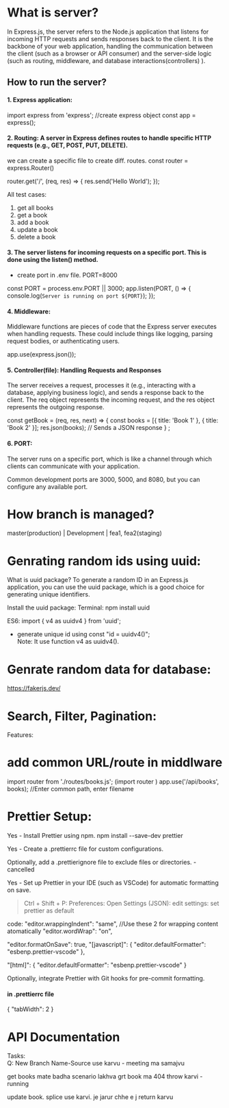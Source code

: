 # What is server?

In Express.js, the server refers to the Node.js application that listens for incoming HTTP requests and sends responses back to the client.
It is the backbone of your web application, handling the communication between the client (such as a browser or API consumer) and the server-side logic (such as routing, middleware, and database interactions(controllers) ).

## How to run the server?

#### 1. Express application:

import express from 'express';
//create express object
const app = express();

#### 2. Routing: A server in Express defines routes to handle specific HTTP requests (e.g., GET, POST, PUT, DELETE).

we can create a specific file to create diff. routes.
const router = express.Router()

router.get('/', (req, res) => {
res.send('Hello World');
});

All test cases:

1. get all books
2. get a book
3. add a book
4. update a book
5. delete a book

#### 3. The server listens for incoming requests on a specific port. This is done using the listen() method.

- create port in .env file. PORT=8000

const PORT = process.env.PORT || 3000;
app.listen(PORT, () => {
console.log(`Server is running on port ${PORT}`);
});

#### 4. Middleware:

Middleware functions are pieces of code that the Express server executes when handling requests.
These could include things like logging, parsing request bodies, or authenticating users.

app.use(express.json());

#### 5. Controller(file): Handling Requests and Responses

The server receives a request, processes it (e.g., interacting with a database, applying business logic), and sends a response back to the client.
The req object represents the incoming request, and the res object represents the outgoing response.

const getBook = (req, res, next) => {
const books = [{ title: 'Book 1' }, { title: 'Book 2' }];
res.json(books); // Sends a JSON response
} ;

#### 6. PORT:

The server runs on a specific port, which is like a channel through which clients can communicate with your application.

Common development ports are 3000, 5000, and 8080, but you can configure any available port.

# How branch is managed?

master(production) | Development | fea1, fea2(staging)

# Genrating random ids using uuid:

What is uuid package?
To generate a random ID in an Express.js application,
you can use the uuid package, which is a good choice for generating unique identifiers.

Install the uuid package:
Terminal: npm install uuid

ES6: import { v4 as uuidv4 } from 'uuid';

- generate unique id using const "id = uuidv4()";  
  Note: It use function v4 as uuidv4().

# Genrate random data for database:

https://fakerjs.dev/

# Search, Filter, Pagination:

Features:

# add common URL/route in middlware

import router from './routes/books.js'; (import router )
app.use('/api/books', books); //Enter common path, enter filename

# Prettier Setup:

Yes - Install Prettier using npm. npm install --save-dev prettier

Yes - Create a .prettierrc file for custom configurations.

Optionally, add a .prettierignore file to exclude files or directories. - cancelled

Yes - Set up Prettier in your IDE (such as VSCode) for automatic formatting on save.

> Ctrl + Shift + P: Preferences: Open Settings (JSON): edit settings: set prettier as default

code:
"editor.wrappingIndent": "same", //Use these 2 for wrapping content atomatically
"editor.wordWrap": "on",

"editor.formatOnSave": true,
"[javascript]": {
"editor.defaultFormatter": "esbenp.prettier-vscode"
},

"[html]": {
"editor.defaultFormatter": "esbenp.prettier-vscode"
}

Optionally, integrate Prettier with Git hooks for pre-commit formatting.

#### in .prettierrc file

{
"tabWidth": 2
}

# API Documentation

Tasks:  
Q: New Branch Name-Source use karvu - meeting ma samajvu

get books mate badha scenario lakhva
grt book ma 404 throw karvi - running

update book. splice use karvi. je jarur chhe e j return karvu
